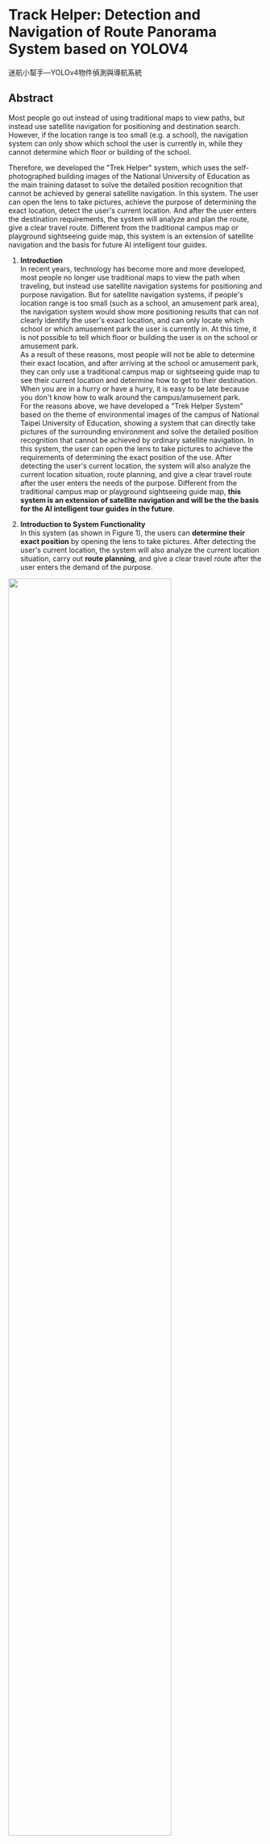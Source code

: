 # Track Helper: Detection and Navigation of Route Panorama System based on YOLOV4
迷航小幫手—YOLOv4物件偵測與導航系統

## Abstract  
Most people go out instead of using traditional maps to view paths, but instead use satellite navigation for positioning and destination search. However, if the location range is too small (e.g. a school), the navigation system can only show which school the user is currently in, while they cannot determine which floor or building of the school.  

Therefore, we developed the "Trek Helper" system, which uses the self-photographed building images of the National University of Education as the main training dataset to solve the detailed position recognition that cannot be achieved by general satellite navigation. In this system. The user can open the lens to take pictures, achieve the purpose of determining the exact location, detect the user's current location. And after the user enters the destination requirements, the system will analyze and plan the route, give a clear travel route. Different from the traditional campus map or playground sightseeing guide map, this system is an extension of satellite navigation and the basis for future AI intelligent tour guides.  



1. **Introduction**  
In recent years, technology has become more and more developed, most people no longer use traditional maps to view the path when traveling, but instead use satellite navigation systems for positioning and purpose navigation. But for satellite navigation systems, if people's location range is too small (such as a school, an amusement park area), the navigation system would show more positioning results that can not clearly identify the user's exact location, and can only locate which school or which amusement park the user is currently in. At this time, it is not possible to tell which floor or building the user is on the school or amusement park.    
As a result of these reasons, most people will not be able to determine their exact location, and after arriving at the school or amusement park, they can only use a traditional campus map or sightseeing guide map to see their current location and determine how to get to their destination. When you are in a hurry or have a hurry, it is easy to be late because you don't know how to walk around the campus/amusement park.    
For the reasons above, we have developed a "Trek Helper System" based on the theme of environmental images of the campus of National Taipei University of Education, showing a system that can directly take pictures of the surrounding environment and solve the detailed position recognition that cannot be achieved by ordinary satellite navigation. In this system, the user can open the lens to take pictures to achieve the requirements of determining the exact position of the use. After detecting the user's current location, the system will also analyze the current location situation, route planning, and give a clear travel route after the user enters the needs of the purpose. Different from the traditional campus map or playground sightseeing guide map, **this system is an extension of satellite navigation and will be the the basis for the AI intelligent tour guides in the future**.  


2. **Introduction to System Functionality**  
In this system (as shown in Figure 1), the users can **determine their exact position** by opening the lens to take pictures. After detecting the user's current location, the system will also analyze the current location situation, carry out **route planning**, and give a clear travel route after the user enters the demand of the purpose.
<img src="./images/01.jpg" width="80%">

**Illustration**:  
(A) Take a random photo at their location and upload an image.  
(B) Press the button, and the system performs position recognition.  
(C) The results are displayed on a campus map and the user's current location is indicated.  
(D) Select the destination location in the drop-down menu.  
(E) The system plans the route and displays the best route to travel.  
(F) If you want to plan your route directly, change your departure location directly.  

3. **Features**
The main purpose of this system is to **identify the street view of areas that cannot be clearly identified by satellite navigation, taking pictures of mobile devices to determine the user's current location.** In addition, the system also provides a **navigation** function, which allows users to automatically navigate through the selection of destination location through route planning technology, so as to help visitors in need to visit the campus more smoothly.

4. **Technical Skills**
    - Python
    - YOLOv4 Object Detection
    - OS: Windows, Linux/Ubuntu
    - Image Labeling
    - HTML / CSS / Javascript
    - Web frame: Flask

5. **Users**  
This system is mainly designed for visitors who are **not familiar with the campus of National Taipei University of Education**, including: new students, transfer students, on-campus visitors, visitors with official needs, etc.  

6. **Development Method**
Step.01  LabelImage  
<img src="./images/02.png" width="80%">

Step.02  Model Training: the process is shown in the following figure
<img src="./images/03.png" width="80%">

Step.03  Model Training Results and Tests
<img src="./images/04.png" width="80%">

Step.04  Rrocess of Image Recognition
<img src="./images/05.png" width="80%">

Step.05  Flask Runner (Simple)
<img src="./images/06.png" width="80%">

Step.06  Flask: Web Image Upload
<img src="./images/07.png" width="80%">

Step.07  Landmark and Route Navigation
<img src="./images/08.jpg" width="80%">


7. **Conclusion**  
In this project, we used the images of the National Taipei University of Education as the main training data. However, in addition to be used as a campus identification and navigation system, this work can also use the same technology and different image data to **be applied in most amusement park areas in Taiwan**.  
Taking the research of this project team as the basis for subsequent application, this technical architecture can be applied to major domestic attractions such as Luofu Village, Jiu Ethnic Culture Village, Xitou Forest Recreation Area, etc. As the basis for AI guidance, when satellite navigation is "not so reliable", this technical architecture can be used for implementation: using the images of the amusement park/sightseeing spot as new training data, building models and implementing systems, so **it can solve most of the problems caused by poor satellite signals and positioning errors**.  
In the future, we also hope to continue in-depth research on the computer vision, deep learning and image processing technologies used in this system. Combined with the IoT, cloud computing, blockchain and other technologies, we can analyze object detection and image processing problems from a more professional perspective, conduct intelligent control and satellite detection research, which extends the system to more related applications.

